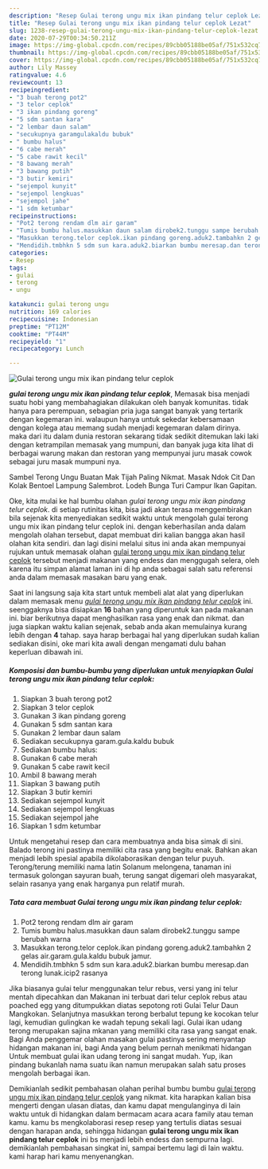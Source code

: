 ```yaml
---
description: "Resep Gulai terong ungu mix ikan pindang telur ceplok Lezat"
title: "Resep Gulai terong ungu mix ikan pindang telur ceplok Lezat"
slug: 1238-resep-gulai-terong-ungu-mix-ikan-pindang-telur-ceplok-lezat
date: 2020-07-29T00:34:50.211Z
image: https://img-global.cpcdn.com/recipes/89cbb05188be05af/751x532cq70/gulai-terong-ungu-mix-ikan-pindang-telur-ceplok-foto-resep-utama.jpg
thumbnail: https://img-global.cpcdn.com/recipes/89cbb05188be05af/751x532cq70/gulai-terong-ungu-mix-ikan-pindang-telur-ceplok-foto-resep-utama.jpg
cover: https://img-global.cpcdn.com/recipes/89cbb05188be05af/751x532cq70/gulai-terong-ungu-mix-ikan-pindang-telur-ceplok-foto-resep-utama.jpg
author: Lily Massey
ratingvalue: 4.6
reviewcount: 13
recipeingredient:
- "3 buah terong pot2"
- "3 telor ceplok"
- "3 ikan pindang goreng"
- "5 sdm santan kara"
- "2 lembar daun salam"
- "secukupnya garamgulakaldu bubuk"
- " bumbu halus"
- "6 cabe merah"
- "5 cabe rawit kecil"
- "8 bawang merah"
- "3 bawang putih"
- "3 butir kemiri"
- "sejempol kunyit"
- "sejempol lengkuas"
- "sejempol jahe"
- "1 sdm ketumbar"
recipeinstructions:
- "Pot2 terong rendam dlm air garam"
- "Tumis bumbu halus.masukkan daun salam dirobek2.tunggu sampe berubah warna"
- "Masukkan terong.telor ceplok.ikan pindang goreng.aduk2.tambahkn 2 gelas air.garam.gula.kaldu bubuk jamur."
- "Mendidih.tmbhkn 5 sdm sun kara.aduk2.biarkan bumbu meresap.dan terong lunak.icip2 rasanya"
categories:
- Resep
tags:
- gulai
- terong
- ungu

katakunci: gulai terong ungu 
nutrition: 169 calories
recipecuisine: Indonesian
preptime: "PT12M"
cooktime: "PT44M"
recipeyield: "1"
recipecategory: Lunch

---
```



![Gulai terong ungu mix ikan pindang telur ceplok](https://img-global.cpcdn.com/recipes/89cbb05188be05af/751x532cq70/gulai-terong-ungu-mix-ikan-pindang-telur-ceplok-foto-resep-utama.jpg)

<b><i>gulai terong ungu mix ikan pindang telur ceplok</i></b>, Memasak bisa menjadi suatu hobi yang membahagiakan dilakukan oleh banyak komunitas. tidak hanya para perempuan, sebagian pria juga sangat banyak yang tertarik dengan kegemaran ini. walaupun hanya untuk sekedar kebersamaan dengan kolega atau memang sudah menjadi kegemaran dalam dirinya. maka dari itu dalam dunia restoran sekarang tidak sedikit ditemukan laki laki dengan ketrampilan memasak yang mumpuni, dan banyak juga kita lihat di berbagai warung makan dan restoran yang mempunyai juru masak cowok sebagai juru masak mumpuni nya.

Sambel Terong Ungu Buatan Mak Tijah Paling Nikmat. Masak Ndok Cit Dan Kolak Bentoel Lampung Salembrot. Lodeh Bunga Turi Campur Ikan Gapitan.

Oke, kita mulai ke hal bumbu olahan <i>gulai terong ungu mix ikan pindang telur ceplok</i>. di setiap rutinitas kita, bisa jadi akan terasa menggembirakan bila sejenak kita menyediakan sedikit waktu untuk mengolah gulai terong ungu mix ikan pindang telur ceplok ini. dengan keberhasilan anda dalam mengolah olahan tersebut, dapat membuat diri kalian bangga akan hasil olahan kita sendiri. dan lagi disini melalui situs ini anda akan mempunyai rujukan untuk memasak olahan <u>gulai terong ungu mix ikan pindang telur ceplok</u> tersebut menjadi makanan yang endess dan menggugah selera, oleh karena itu simpan alamat laman ini di hp anda sebagai salah satu referensi anda dalam memasak masakan baru yang enak.


Saat ini langsung saja kita start untuk membeli alat alat yang diperlukan dalam memasak menu <u><i>gulai terong ungu mix ikan pindang telur ceplok</i></u> ini. seenggaknya bisa disiapkan <b>16</b> bahan yang diperuntuk kan pada makanan ini. biar berikutnya dapat menghasilkan rasa yang enak dan nikmat. dan juga siapkan waktu kalian sejenak, sebab anda akan memulainya kurang lebih dengan <b>4</b> tahap. saya harap berbagai hal yang diperlukan sudah kalian sediakan disini, oke mari kita awali dengan mengamati dulu bahan keperluan dibawah ini.

<!--inarticleads1-->

##### Komposisi dan bumbu-bumbu yang diperlukan untuk menyiapkan Gulai terong ungu mix ikan pindang telur ceplok:

1. Siapkan 3 buah terong pot2
1. Siapkan 3 telor ceplok
1. Gunakan 3 ikan pindang goreng
1. Gunakan 5 sdm santan kara
1. Gunakan 2 lembar daun salam
1. Sediakan secukupnya garam.gula.kaldu bubuk
1. Sediakan  bumbu halus:
1. Gunakan 6 cabe merah
1. Gunakan 5 cabe rawit kecil
1. Ambil 8 bawang merah
1. Siapkan 3 bawang putih
1. Siapkan 3 butir kemiri
1. Sediakan sejempol kunyit
1. Sediakan sejempol lengkuas
1. Sediakan sejempol jahe
1. Siapkan 1 sdm ketumbar


Untuk mengetahui resep dan cara membuatnya anda bisa simak di sini. Balado terong ini pastinya memiliki cita rasa yang begitu enak. Bahkan akan menjadi lebih spesial apabila dikolaborasikan dengan telur puyuh. Terong/terung memiliki nama latin Solanum melongena, tanaman ini termasuk golongan sayuran buah, terung sangat digemari oleh masyarakat, selain rasanya yang enak harganya pun relatif murah. 

<!--inarticleads2-->

##### Tata cara membuat Gulai terong ungu mix ikan pindang telur ceplok:

1. Pot2 terong rendam dlm air garam
1. Tumis bumbu halus.masukkan daun salam dirobek2.tunggu sampe berubah warna
1. Masukkan terong.telor ceplok.ikan pindang goreng.aduk2.tambahkn 2 gelas air.garam.gula.kaldu bubuk jamur.
1. Mendidih.tmbhkn 5 sdm sun kara.aduk2.biarkan bumbu meresap.dan terong lunak.icip2 rasanya


Jika biasanya gulai telur menggunakan telur rebus, versi yang ini telur mentah dipecahkan dan Makanan ini terbuat dari telur ceplok rebus atau poached egg yang ditumpukkan diatas sepotong roti Gulai Telur Daun Mangkokan. Selanjutnya masukkan terong berbalut tepung ke kocokan telur lagi, kemudian gulingkan ke wadah tepung sekali lagi. Gulai ikan udang terong merupakan sajina mkanan yang memiliki cita rasa yang sangat enak. Bagi Anda penggemar olahan masakan gulai pastinya sering menyantap hidangan makanan ini, bagi Anda yang belum pernah menikmati hidangan Untuk membuat gulai ikan udang terong ini sangat mudah. Yup, ikan pindang bukanlah nama suatu ikan namun merupakan salah satu proses mengolah berbagai ikan. 

Demikianlah sedikit pembahasan olahan perihal bumbu bumbu <u>gulai terong ungu mix ikan pindang telur ceplok</u> yang nikmat. kita harapkan kalian bisa mengerti dengan ulasan diatas, dan kamu dapat mengulanginya di lain waktu untuk di hidangkan dalam bermacam acara acara family atau teman kamu. kamu bs mengkolaborasi resep resep yang tertulis diatas sesuai dengan harapan anda, sehingga hidangan <b>gulai terong ungu mix ikan pindang telur ceplok</b> ini bs menjadi lebih endess dan sempurna lagi. demikianlah pembahasan singkat ini, sampai bertemu lagi di lain waktu. kami harap hari kamu menyenangkan.
